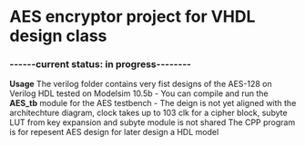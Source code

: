 # AES encryptor project for VHDL design class
### ------current status: in progress--------
**Usage**
The verilog folder contains very fist designs of the AES-128 on Verilog HDL tested on Modelsim 10.5b
    - You can compile and run the **AES_tb** module for the AES testbench
    - The deign is not yet aligned with the architechture diagram, clock takes up to 103 clk for a cipher block, subyte LUT from key expansion and subyte module is not shared
The CPP program is for repesent AES design for later design a HDL model
